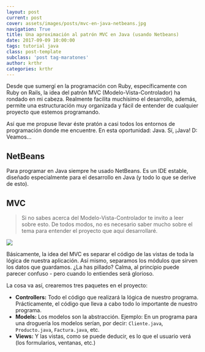 ```yaml
--- 
layout: post 
current: post 
cover: assets/images/posts/mvc-en-java-netbeans.jpg 
navigation: True 
title: Una aproximación al patrón MVC en Java (usando Netbeans)
date: 2017-09-09 10:00:00 
tags: tutorial java
class: post-template 
subclass: 'post tag-maratones' 
author: krthr 
categories: krthr
---
```


Desde que sumergí en la programación con Ruby, específicamente con Ruby on Rails, la idea del patrón MVC (Modelo-Vista-Controlador) ha rondado en mi cabeza. Realmente facilita muchísimo el desarrollo, además, permite una estructuración muy organizada y fácil de entender de cualquier proyecto que estemos programando.

Así que me propuse llevar éste pratón a casi todos los entornos de programación donde me encuentre. En esta oportunidad: Java. Sí, ¡Java! D: Veamos…

## NetBeans
Para programar en Java siempre he usado NetBeans. Es un IDE estable, diseñado especialmente para el desarrollo en Java (y todo lo que se derive de esto).

## MVC
> Si no sabes acerca del Modelo-Vista-Controlador te invito a leer sobre esto. De todos modos, no es necesario saber mucho sobre el tema para entender el proyecto que aquí desarrollaré.

![](https://basicsofwebdevelopment.files.wordpress.com/2015/01/mvc_role_diagram.png)

Básicamente, la idea del MVC es separar el código de las vistas de toda la lógica de nuestra aplicación. Así mismo, separamos los módulos que sirven los datos que guardamos. ¿La has pillado? Calma, al principio puede parecer confuso - pero cuando lo entiendes será glorioso.

La cosa va así, crearemos tres paquetes en el proyecto:

- **Controllers:** Todo el código que realizará la lógica de nuestro programa. Prácticamente, el código que lleva a cabo todo lo importante de nuestro programa.
- **Models:** Los modelos son la abstracción. Ejemplo: En un programa para una droguería los modelos serían, por decir: `Cliente.java`, `Producto.java`, `Factura.java`, etc.
- **Views:** Y las vistas, como se puede deducir, es lo que el usuario verá (los formularios, ventanas, etc.)
